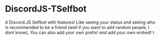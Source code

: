 # DiscordJS-TSelfbot
A Discord.JS Selfbot with features! Like seeing your status and seeing who is recommended to be a friend (well if you want to add random people, I dont know), You can also add your own prefix! and add your own embed!
t
